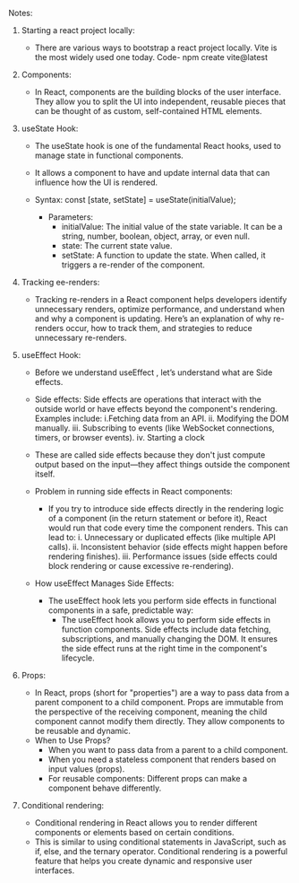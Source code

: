 Notes:

1. Starting a react project locally:
    - There are various ways to bootstrap a react project locally. Vite is the most widely used one today. Code- npm create vite@latest

2. Components:
    - In React, components are the building blocks of the user interface. They allow you to split the UI into independent, reusable pieces that can be thought of as custom, self-contained HTML elements.

3. useState Hook:
    - The useState hook is one of the fundamental React hooks, used to manage state in functional components. 
    - It allows a component to have and update internal data that can influence how the UI is rendered.
    - Syntax:
        const [state, setState] = useState(initialValue);
        
        - Parameters:
            - initialValue: The initial value of the state variable. It can be a string, number, boolean, object, array, or even null.
            - state: The current state value.
            - setState: A function to update the state. When called, it triggers a re-render of the component.

4. Tracking ee-renders: 
    - Tracking re-renders in a React component helps developers identify unnecessary renders, optimize performance, and understand when and why a component is updating. Here’s an explanation of why re-renders occur, how to track them, and strategies to reduce unnecessary re-renders.

5. useEffect Hook: 
    - Before we understand useEffect , let’s understand what are Side effects.

    - Side effects:
    Side effects are operations that interact with the outside world or have effects beyond the component's rendering. Examples include:
        i.Fetching data from an API.
        ii. Modifying the DOM manually.
        iii. Subscribing to events (like WebSocket connections, timers, or browser events).
        iv. Starting a clock
    - These are called side effects because they don't just compute output based on the input—they affect things outside the component itself.


    - Problem in running side effects in React components:
        - If you try to introduce side effects directly in the rendering logic of a component (in the return statement or before it), React would run that code every time the component renders. This can lead to:
            i. Unnecessary or duplicated effects (like multiple API calls).
            ii. Inconsistent behavior (side effects might happen before rendering finishes).
            iii. Performance issues (side effects could block rendering or cause excessive re-rendering).
    - How useEffect Manages Side Effects:
        - The useEffect hook lets you perform side effects in functional components in a safe, predictable way:
            - The useEffect hook allows you to perform side effects in function components. Side effects include data fetching, subscriptions, and manually changing the DOM. It ensures the side effect runs at the right time in the component's lifecycle.

6. Props:
    - In React, props (short for "properties") are a way to pass data from a parent component to a child component. Props are immutable from the perspective of the receiving component, meaning the child component cannot modify them directly. They allow components to be reusable and dynamic.
    - When to Use Props?
        - When you want to pass data from a parent to a child component.
        - When you need a stateless component that renders based on input values (props).
        - For reusable components: Different props can make a component behave differently.

7. Conditional rendering: 
    - Conditional rendering in React allows you to render different components or elements based on certain conditions. 
    - This is similar to using conditional statements in JavaScript, such as if, else, and the ternary operator. Conditional rendering is a powerful feature that helps you create dynamic and responsive user interfaces.
